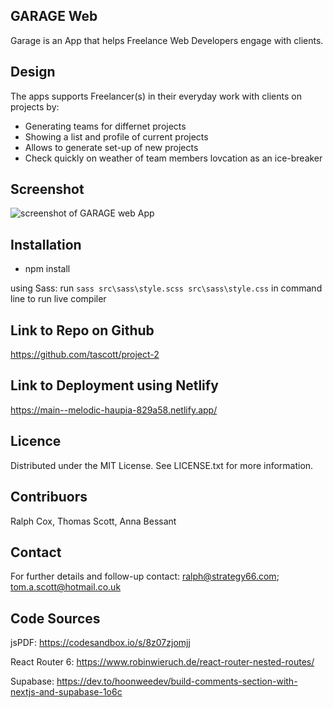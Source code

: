 ## GARAGE Web
Garage is an App that helps Freelance Web Developers engage with clients. 

## Design
The apps supports Freelancer(s) in their everyday work with clients on projects by:

* Generating teams for differnet projects
* Showing a list and profile of current projects
* Allows to generate set-up of new projects
* Check quickly on weather of team members lovcation as an ice-breaker 

## Screenshot

![screenshot of GARAGE web App](.//src/TBC "Screenshot of the Home Page")

## Installation

* npm install

using Sass: run `sass src\sass\style.scss src\sass\style.css` in command line to run live compiler

## Link to Repo on Github

https://github.com/tascott/project-2


## Link to Deployment using Netlify

https://main--melodic-haupia-829a58.netlify.app/ 


## Licence

Distributed under the MIT License. See LICENSE.txt for more information.

## Contribuors

Ralph Cox, Thomas Scott, Anna Bessant

## Contact

For further details and follow-up contact: ralph@strategy66.com; tom.a.scott@hotmail.co.uk  


## Code Sources

jsPDF: https://codesandbox.io/s/8z07zjomjj

React Router 6: https://www.robinwieruch.de/react-router-nested-routes/

Supabase: https://dev.to/hoonweedev/build-comments-section-with-nextjs-and-supabase-1o6c
